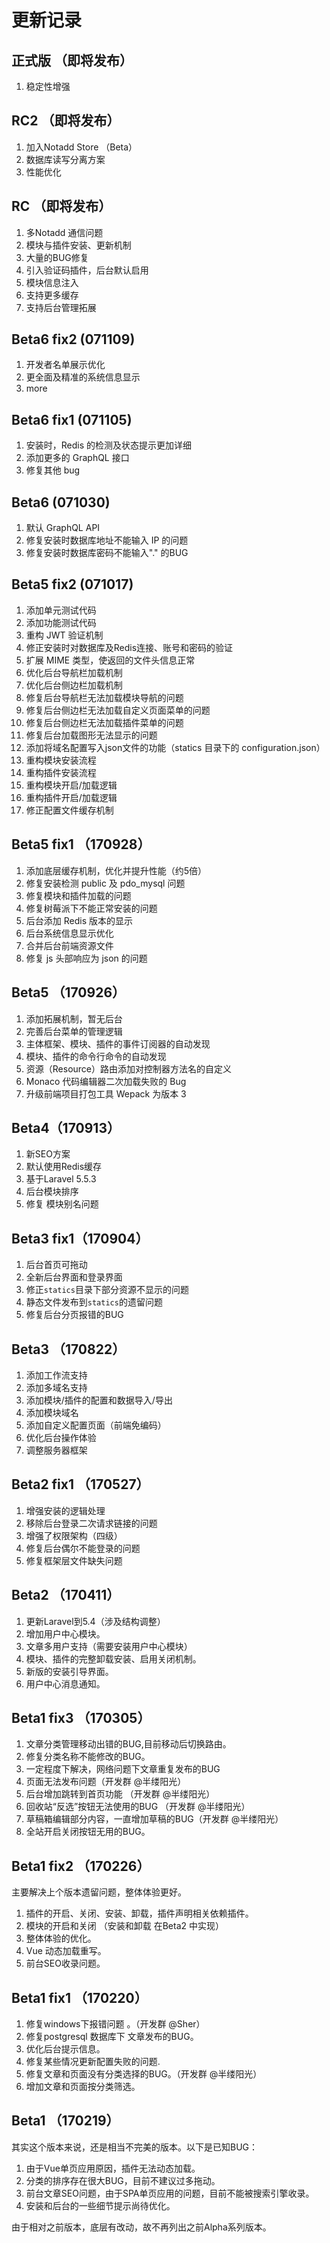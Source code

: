 # 更新记录

## 正式版 （即将发布）

1. 稳定性增强

## RC2 （即将发布）

1. 加入Notadd Store （Beta）
2. 数据库读写分离方案
3. 性能优化


## RC （即将发布）

1. 多Notadd 通信问题
2. 模块与插件安装、更新机制
3. 大量的BUG修复
4. 引入验证码插件，后台默认启用
5. 模块信息注入
6. 支持更多缓存
7. 支持后台管理拓展

## Beta6 fix2 (071109)

1. 开发者名单展示优化
2. 更全面及精准的系统信息显示
3. more

## Beta6 fix1 (071105)

1. 安装时，Redis 的检测及状态提示更加详细
2. 添加更多的 GraphQL 接口
3. 修复其他 bug

## Beta6 (071030)

1. 默认 GraphQL API
2. 修复安装时数据库地址不能输入 IP 的问题
3. 修复安装时数据库密码不能输入"." 的BUG

## Beta5 fix2 (071017)

1. 添加单元测试代码
2. 添加功能测试代码
3. 重构 JWT 验证机制
4. 修正安装时对数据库及Redis连接、账号和密码的验证
5. 扩展 MIME 类型，使返回的文件头信息正常
6. 优化后台导航栏加载机制
7. 优化后台侧边栏加载机制
8. 修复后台导航栏无法加载模块导航的问题
9. 修复后台侧边栏无法加载自定义页面菜单的问题
10. 修复后台侧边栏无法加载插件菜单的问题
11. 修复后台加载图形无法显示的问题
12. 添加将域名配置写入json文件的功能（statics 目录下的 configuration.json）
13. 重构模块安装流程
14. 重构插件安装流程
15. 重构模块开启/加载逻辑
16. 重构插件开启/加载逻辑
17. 修正配置文件缓存机制

## Beta5 fix1 （170928）

1. 添加底层缓存机制，优化并提升性能（约5倍）
2. 修复安装检测 public 及 pdo_mysql 问题
3. 修复模块和插件加载的问题
4. 修复树莓派下不能正常安装的问题
5. 后台添加 Redis 版本的显示
6. 后台系统信息显示优化
7. 合并后台前端资源文件
8. 修复 js 头部响应为 json 的问题

## Beta5 （170926）

1. 添加拓展机制，暂无后台
2. 完善后台菜单的管理逻辑
3. 主体框架、模块、插件的事件订阅器的自动发现
4. 模块、插件的命令行命令的自动发现
5. 资源（Resource）路由添加对控制器方法名的自定义
6. Monaco 代码编辑器二次加载失败的 Bug
7. 升级前端项目打包工具 Wepack 为版本 3

## Beta4（170913）

1. 新SEO方案
2. 默认使用Redis缓存 
3. 基于Laravel 5.5.3
4. 后台模块排序
5. 修复 模块别名问题

## Beta3 fix1（170904）

1. 后台首页可拖动
2. 全新后台界面和登录界面
3. 修正`statics`目录下部分资源不显示的问题
4. 静态文件发布到`statics`的遗留问题
5. 修复后台分页报错的BUG

## Beta3 （170822）

1. 添加工作流支持
2. 添加多域名支持
3. 添加模块/插件的配置和数据导入/导出
4. 添加模块域名
5. 添加自定义配置页面（前端免编码）
6. 优化后台操作体验
7. 调整服务器框架

## Beta2 fix1 （170527）

1. 增强安装的逻辑处理
2. 移除后台登录二次请求链接的问题
3. 增强了权限架构（四级）
4. 修复后台偶尔不能登录的问题
5. 修复框架层文件缺失问题

## Beta2 （170411）

1. 更新Laravel到5.4（涉及结构调整）
2. 增加用户中心模块。
3. 文章多用户支持（需要安装用户中心模块）
4. 模块、插件的完整卸载安装、启用关闭机制。
5. 新版的安装引导界面。
6. 用户中心消息通知。

## Beta1 fix3 （170305）
1. 文章分类管理移动出错的BUG,目前移动后切换路由。
2. 修复分类名称不能修改的BUG。
3. 一定程度下解决，网络问题下文章重复发布的BUG
4. 页面无法发布问题（开发群 @半缕阳光）
5. 后台增加跳转到首页功能 （开发群 @半缕阳光）
6. 回收站“反选”按钮无法使用的BUG （开发群 @半缕阳光）
7. 草稿箱编辑部分内容，一直增加草稿的BUG（开发群 @半缕阳光）
8. 全站开启关闭按钮无用的BUG。

## Beta1 fix2 （170226）

主要解决上个版本遗留问题，整体体验更好。
1. 插件的开启、关闭、安装、卸载，插件声明相关依赖插件。
2. 模块的开启和关闭 （安装和卸载 在Beta2 中实现）
3. 整体体验的优化。
4. Vue 动态加载重写。
5. 前台SEO收录问题。

## Beta1 fix1 （170220）

1. 修复windows下报错问题 。（开发群 @Sher）
2. 修复postgresql 数据库下 文章发布的BUG。
3. 优化后台提示信息。
4. 修复某些情况更新配置失败的问题.
5. 修复文章和页面没有分类选择的BUG。（开发群 @半缕阳光）
6. 增加文章和页面按分类筛选。


##  Beta1 （170219）

其实这个版本来说，还是相当不完美的版本。以下是已知BUG：

1. 由于Vue单页应用原因，插件无法动态加载。
2. 分类的排序存在很大BUG，目前不建议过多拖动。
3. 前台文章SEO问题，由于SPA单页应用的问题，目前不能被搜索引擎收录。
4. 安装和后台的一些细节提示尚待优化。

由于相对之前版本，底层有改动，故不再列出之前Alpha系列版本。
